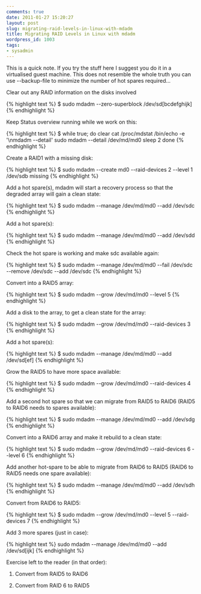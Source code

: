 ```yaml
---
comments: true
date: 2011-01-27 15:20:27
layout: post
slug: migrating-raid-levels-in-linux-with-mdadm
title: Migrating RAID Levels in Linux with mdadm
wordpress_id: 1003
tags:
- sysadmin
---
```


This is a quick note. If you try the stuff here I suggest you do it in a virtualised guest machine. This does not resemble the whole truth you can use --backup-file to minimize the number of hot spares required...

Clear out any RAID information on the disks involved

{% highlight text %}
$ sudo mdadm --zero-superblock /dev/sd[bcdefghijk]
{% endhighlight %}

Keep Status overview running while we work on this:

{% highlight text %}
$ while true;
    do
        clear
        cat /proc/mdstat
        /bin/echo -e '\nmdadm --detail'
        sudo mdadm --detail /dev/md/md0
        sleep 2
    done
{% endhighlight %}

Create a RAID1 with a missing disk:

{% highlight text %}
$ sudo mdadm --create md0 --raid-devices 2 --level 1 /dev/sdb missing
{% endhighlight %}

Add a hot spare(s), mdadm will start a recovery process so that the degraded
array will gain a clean state:

{% highlight text %}
$ sudo mdadm --manage /dev/md/md0 --add /dev/sdc
{% endhighlight %}

Add a hot spare(s):

{% highlight text %}
$ sudo mdadm --manage /dev/md/md0 --add /dev/sdd
{% endhighlight %}

Check the hot spare is working and make sdc available again:

{% highlight text %}
$ sudo mdadm --manage /dev/md/md0 --fail /dev/sdc --remove /dev/sdc --add /dev/sdc
{% endhighlight %}

Convert into a RAID5 array:

{% highlight text %}
$ sudo mdadm --grow /dev/md/md0 --level 5
{% endhighlight %}

Add a disk to the array, to get a clean state for the array:

{% highlight text %}
$ sudo mdadm --grow /dev/md/md0 --raid-devices 3
{% endhighlight %}

Add a hot spare(s):

{% highlight text %}
$ sudo mdadm --manage /dev/md/md0 --add /dev/sd[ef]
{% endhighlight %}

Grow the RAID5 to have more space available:

{% highlight text %}
$ sudo mdadm --grow /dev/md/md0 --raid-devices 4
{% endhighlight %}

Add a second hot spare so that we can migrate from RAID5 to RAID6 (RAID5 to RAID6 needs to spares available):

{% highlight text %}
$ sudo mdadm --manage /dev/md/md0 --add /dev/sdg
{% endhighlight %}

Convert into a RAID6 array and make it rebuild to a clean state:

{% highlight text %}
$ sudo mdadm --grow /dev/md/md0 --raid-devices 6 --level 6
{% endhighlight %}

Add another hot-spare to be able to migrate from RAID6 to RAID5 (RAID6 to RAID5 needs one spare available):

{% highlight text %}
$ sudo mdadm --manage /dev/md/md0 --add /dev/sdh
{% endhighlight %}

Convert from RAID6 to RAID5:

{% highlight text %}
$ sudo mdadm --grow /dev/md/md0 --level 5 --raid-devices 7
{% endhighlight %}

Add 3 more spares (just in case):

{% highlight text %}
sudo mdadm --manage /dev/md/md0 --add /dev/sd[ijk]
{% endhighlight %}

Exercise left to the reader (in that order):



	
  1. Convert from RAID5 to RAID6

	
  2. Convert from RAID 6 to RAID5


